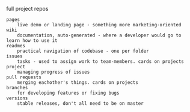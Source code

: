 full project repos

	pages
		live demo or landing page - something more marketing-oriented
	wiki
		documentation, auto-generated - where a developer would go to learn how to use it
	readmes
		practical navigation of codebase - one per folder
	issues
		tasks - used to assign work to team-members. cards on projects
	project
		managing progress of issues
	pull requests
		merging eachother's things. cards on projects
	branches
		for developing features or fixing bugs 
	versions
		stable releases, don't all need to be on master


